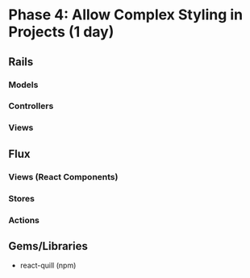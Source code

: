 # Phase 4: Allow Complex Styling in Projects (1 day)

## Rails
### Models

### Controllers

### Views

## Flux
### Views (React Components)

### Stores

### Actions

## Gems/Libraries
* react-quill (npm)
